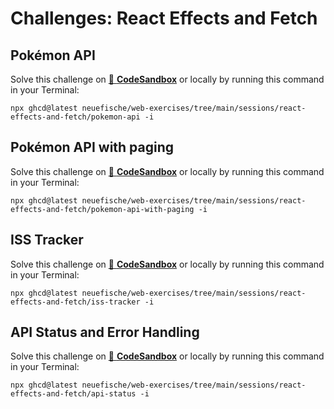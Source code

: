 # Challenges: React Effects and Fetch

## Pokémon API

Solve this challenge on
[🔗 **CodeSandbox**](https://codesandbox.io/s/github/neuefische/web-exercises/tree/main/sessions/react-effects-and-fetch/pokemon-api?file=/README.md)
or locally by running this command in your Terminal:

```
npx ghcd@latest neuefische/web-exercises/tree/main/sessions/react-effects-and-fetch/pokemon-api -i
```

## Pokémon API with paging

Solve this challenge on
[🔗 **CodeSandbox**](https://codesandbox.io/s/github/neuefische/web-exercises/tree/main/sessions/react-effects-and-fetch/pokemon-api-with-paging?file=/README.md)
or locally by running this command in your Terminal:

```
npx ghcd@latest neuefische/web-exercises/tree/main/sessions/react-effects-and-fetch/pokemon-api-with-paging -i
```

## ISS Tracker

Solve this challenge on
[🔗 **CodeSandbox**](https://codesandbox.io/s/github/neuefische/web-exercises/tree/main/sessions/react-effects-and-fetch/iss-tracker?file=/README.md)
or locally by running this command in your Terminal:

```
npx ghcd@latest neuefische/web-exercises/tree/main/sessions/react-effects-and-fetch/iss-tracker -i
```

## API Status and Error Handling

Solve this challenge on
[🔗 **CodeSandbox**](https://codesandbox.io/s/github/neuefische/web-exercises/tree/main/sessions/react-effects-and-fetch/api-status?file=/README.md)
or locally by running this command in your Terminal:

```
npx ghcd@latest neuefische/web-exercises/tree/main/sessions/react-effects-and-fetch/api-status -i
```
